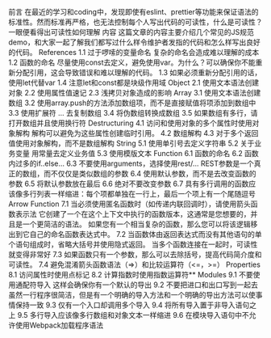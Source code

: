 前言
在最近的学习和coding中，发现即使有eslint、prettier等功能来保证语法的标准性。然而标准再严格，也无法控制每个人写出代码的可读性，什么是可读性？
一眼便看得出可读性如何理解
内容
这篇文章的内容主要介绍几个常见的JS规范demo，和大家一起了解我们都写过什么样令维护者发指的代码和怎么样写出良好的代码。
References
1.1 过于啰嗦的变量命名
复杂的命名会造成难以理解的成本
1.2 函数的命名
尽量使用const去定义，避免使用var。为什么？可以确保你不能重新分配引用，这会导致错误和难以理解的代码。
1.3 如果必须重新分配引用的话，使用let代替var
1.4 注意let和const都是块级作用域
Object
2.1 使用文本语法创建对象
2.2 使用属性值速记
2.3 浅拷贝对象造成的影响
Array
3.1 使用文本语法创建数组
3.2 使用array.push的方法添加数组项，而不是直接赋值将项添加到数组中
3.3 使用扩展符 ... 去复制数组
3.4 将伪数组转换成数组
3.5 如果数组有多行，请打开数组并且使用换行符
Destructuring
4.1 访问和使用对象的多个属性时使用对象解构
解构可以避免为这些属性创建临时引用。
4.2 数组解构
4.3 对于多个返回值使用对象解构，而不是数组解构
String
5.1 使用单引号去定义字符串
5.2 关于业务变量
用常量去定义业务值
5.3 使用模版文本
Function
6.1 函数的命名
6.2 函数内过多的if..else...
6.3 不要使用arguments，选择使用rest/...
REST参数是一个真正的数组，而不仅仅是类似数组的参数
6.4 使用默认参数，而不是去改变函数的参数
6.5 将默认参数放在最后
6.6 绝对不要改变参数
6.7 具有多行调用的函数应该像多行列表一样缩进：每个项都单独在一行上，最后一个项上有一个尾随逗号
Arrow Function
7.1 当必须使用匿名函数时（如传递内联回调时），请使用箭头函数表示法
它创建了一个在这个上下文中执行的函数版本，这通常是您想要的，并且是一个更简洁的语法。
如果您有一个相当复杂的函数，那么您可以将该逻辑移出到它自己的命名函数表达式中。
7.2 当函数体由返回表达式而没有其他语句的单个语句组成时，省略大括号并使用隐式返回。
当多个函数连接在一起时，可读性就变得非常好
7.3 如果函数只有一个参数，那么可以去除括号，提高代码简介度和可读性。
7.4 避免混淆箭头函数语法（=>）和比较运算符（<=，>=）
Properties
8.1 访问属性时使用点标记
8.2 计算指数时使用指数运算符**
Modules
9.1 不要使用通配符导入
这样会确保你有一个默认的导出
9.2 不要把进口和出口写到一起去
虽然一行程序很简洁，但是有一个明确的导入方法和一个明确的导出方法可以使事情保持一致
9.3 仅有一个入口却调用多个导入
9.4 将所有导入置于非导入语句之上
9.5 多行导入应该像多行数组和对象文本一样缩进
9.6 在模块导入语句中不允许使用Webpack加载程序语法